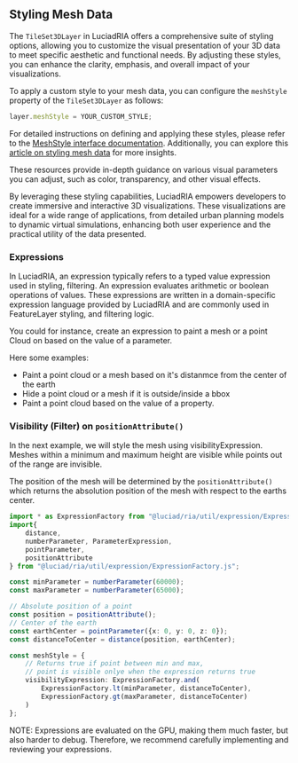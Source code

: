 ## Styling Mesh Data

The `TileSet3DLayer` in LuciadRIA offers a comprehensive suite of styling options, allowing you to customize the visual presentation of your 3D data to meet specific aesthetic and functional needs. By adjusting these styles, you can enhance the clarity, emphasis, and overall impact of your visualizations.

To apply a custom style to your mesh data, you can configure the `meshStyle` property of the `TileSet3DLayer` as follows:

```typescript
layer.meshStyle = YOUR_CUSTOM_STYLE;
```

For detailed instructions on defining and applying these styles, please refer to the [MeshStyle interface documentation](https://dev.luciad.com/portal/productDocumentation/LuciadRIA/docs/reference/LuciadRIA/interfaces/_luciad_ria_view_style_MeshStyle.MeshStyle.html). Additionally, you can explore this [article on styling mesh data](https://dev.luciad.com/portal/productDocumentation/LuciadRIA/docs/articles/howto/ogc3dtiles/styling_mesh_data.html?subcategory=ria_ogc3dtiles) for more insights.

These resources provide in-depth guidance on various visual parameters you can adjust, such as color, transparency, and other visual effects.

By leveraging these styling capabilities, LuciadRIA empowers developers to create immersive and interactive 3D visualizations. These visualizations are ideal for a wide range of applications, from detailed urban planning models to dynamic virtual simulations, enhancing both user experience and the practical utility of the data presented.


### Expressions

In LuciadRIA, an expression typically refers to a typed value expression used in styling, filtering. An expression evaluates arithmetic or boolean operations of values. These expressions are written in a domain-specific expression language provided by LuciadRIA and are commonly used in FeatureLayer styling, and filtering logic.

You could for instance, create an expression to paint a mesh or a point Cloud on based on the value of a parameter.

Here some examples:

- Paint a point cloud or a mesh based on it's distanmce from the center of the earth
- Hide a point cloud or a mesh if it is outside/inside a bbox
- Paint a point cloud based on the value of a property.

### Visibility (Filter) on `positionAttribute()`

In the next example, we will style the mesh using visibilityExpression.
Meshes within a minimum and maximum height are visible while points out of the range are invisible.

The position of the mesh will be determined by the `positionAttribute()` which returns the absolution position of the mesh with respect to the earths center.

```Typescript
import * as ExpressionFactory from "@luciad/ria/util/expression/ExpressionFactory.js";
import{
    distance,
    numberParameter, ParameterExpression,
    pointParameter,
    positionAttribute
} from "@luciad/ria/util/expression/ExpressionFactory.js";

const minParameter = numberParameter(60000);
const maxParameter = numberParameter(65000);

// Absolute position of a point
const position = positionAttribute();
// Center of the earth
const earthCenter = pointParameter({x: 0, y: 0, z: 0});
const distanceToCenter = distance(position, earthCenter);

const meshStyle = {
    // Returns true if point between min and max, 
    // point is visible onlye when the expression returns true
    visibilityExpression: ExpressionFactory.and(
        ExpressionFactory.lt(minParameter, distanceToCenter),
        ExpressionFactory.gt(maxParameter, distanceToCenter)
    )
};
```

NOTE: Expressions are evaluated on the GPU, making them much faster, but also harder to debug. Therefore, we recommend carefully implementing and reviewing your expressions.


